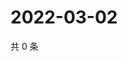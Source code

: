 # 2022-03-02

共 0 条

<!-- BEGIN WEIBO -->
<!-- 最后更新时间 Wed Mar 02 2022 21:17:37 GMT+0800 (China Standard Time) -->

<!-- END WEIBO -->
